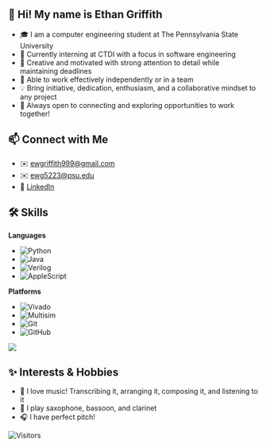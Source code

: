 ## 👋 Hi! My name is Ethan Griffith
- 🎓 I am a computer engineering student at The Pennsylvania State University
- 🔧 Currently interning at CTDI with a focus in software engineering
- 🎯 Creative and motivated with strong attention to detail while maintaining deadlines
- 🤝 Able to work effectively independently or in a team
- 💡 Bring initiative, dedication, enthusiasm, and a collaborative mindset to any project
- 🌟 Always open to connecting and exploring opportunities to work together!

## 📫 Connect with Me
- ✉️ ewgriffith999@gmail.com
- ✉️ ewg5223@psu.edu
- 🔗 [LinkedIn](https://linkedin.com/in/ethangriffith2004)

## 🛠️ Skills
**Languages**
- ![Python](https://img.shields.io/badge/-Python-3776AB?style=flat-square&logo=python&logoColor=white)
- ![Java](https://img.shields.io/badge/-Java-007396?style=flat-square&logo=java&logoColor=white)
- ![Verilog](https://img.shields.io/badge/-Verilog-000000?style=flat-square&logo=&logoColor=white)
- ![AppleScript](https://img.shields.io/badge/-AppleScript-999999?style=flat-square&logo=applescript&logoColor=white)

**Platforms**
- ![Vivado](https://img.shields.io/badge/-Vivado-ffcc00?style=flat-square)
- ![Multisim](https://img.shields.io/badge/-Multisim-003399?style=flat-square)
- ![Git](https://img.shields.io/badge/-Git-F05032?style=flat-square&logo=git&logoColor=white)
- ![GitHub](https://img.shields.io/badge/-GitHub-181717?style=flat-square&logo=github&logoColor=white)

<img src="https://github-readme-stats.vercel.app/api/top-langs/?username=ethangriffith2004&theme=default&layout=compact&langs_count=6">

## ✨ Interests & Hobbies
- 🎼 I love music! Transcribing it, arranging it, composing it, and listening to it
- 🎷 I play saxophone, bassoon, and clarinet
- 🎧 I have perfect pitch!

![Visitors](https://komarev.com/ghpvc/?username=ethangriffith2004&style=flat-square)
